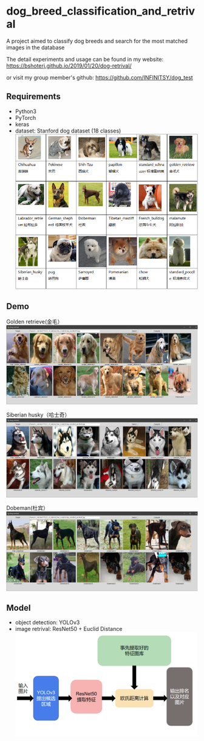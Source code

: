 # dog_breed_classification_and_retrival
A project aimed to classify dog breeds and search for the most matched images in the database

The detail experiments and usage can be found in my website: https://bshoterj.github.io/2019/01/20/dog-retrival/

or visit my group member's github: https://github.com/INFINITSY/dog_test

## Requirements

 - Python3  
 - PyTorch
 - keras
 - dataset: Stanford dog dataset (18 classes)
![class](https://github.com/BshoterJ/dog_breed_retrival/blob/master/screen_img/class.png)

## Demo

Golden retrieve(金毛）
![t1](https://github.com/BshoterJ/dog_breed_retrival/blob/master/screen_img/test1.jpg)

Siberian husky（哈士奇）
![t2](https://github.com/BshoterJ/dog_breed_retrival/blob/master/screen_img/test2.jpg)

Dobeman(杜宾）
![t3](https://github.com/BshoterJ/dog_breed_retrival/blob/master/screen_img/test3.jpg)
        
## Model

- object detection: YOLOv3
- image retrival: ResNet50 + Euclid Distance
![model](https://github.com/BshoterJ/dog_breed_retrival/blob/master/screen_img/QQ%E6%88%AA%E5%9B%BE20190118001637.png)
